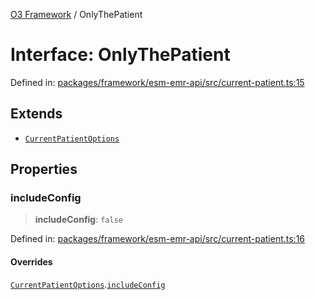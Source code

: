 [O3 Framework](../API.md) / OnlyThePatient

# Interface: OnlyThePatient

Defined in: [packages/framework/esm-emr-api/src/current-patient.ts:15](https://github.com/openmrs/openmrs-esm-core/blob/85cde3ce59cd3d29230c98040a3f53525e808725/packages/framework/esm-emr-api/src/current-patient.ts#L15)

## Extends

- [`CurrentPatientOptions`](CurrentPatientOptions.md)

## Properties

### includeConfig

> **includeConfig**: `false`

Defined in: [packages/framework/esm-emr-api/src/current-patient.ts:16](https://github.com/openmrs/openmrs-esm-core/blob/85cde3ce59cd3d29230c98040a3f53525e808725/packages/framework/esm-emr-api/src/current-patient.ts#L16)

#### Overrides

[`CurrentPatientOptions`](CurrentPatientOptions.md).[`includeConfig`](CurrentPatientOptions.md#includeconfig)
